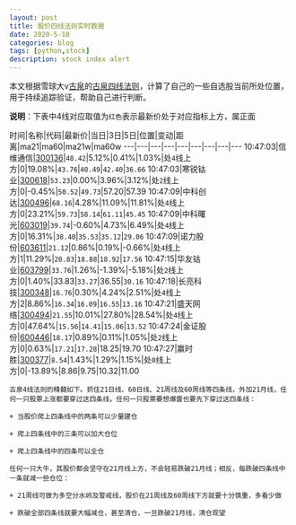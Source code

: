 ```yaml
---
layout: post
title: 股价四线法则实时数据
date: 2020-5-10
categories: blog
tags: [python,stock]
description: stock index alert
---
```



本文根据雪球大v[古泉](https://xueqiu.com/u/7148646888)的[古泉四线法则](https://xueqiu.com/7148646888/130498192)，计算了自己的一些自选股当前所处位置，用于持续追踪验证，帮助自己进行判断。

**说明**：下表中4线对应取值为`红色`表示最新价处于对应指标上方，属正面

时间|名称|代码|最新价|当日|3日|5日|位置|变动|距离|ma21|ma60|ma21w|ma60w
---|---|---|---|---|---|---|---|---
10:47:03|信维通信|[300136](https://xueqiu.com/S/SZ300136)|`48.42`|5.12%|0.41%|1.03%|处`4`线上方|0|19.08%|`43.76`|`40.49`|`42.40`|`36.66`
10:47:03|寒锐钴业|[300618](https://xueqiu.com/S/SZ300618)|`53.23`|0.00%|3.96%|3.12%|处`2`线上方|0|-0.45%|`50.52`|`49.73`|57.20|57.39
10:47:09|中科创达|[300496](https://xueqiu.com/S/SZ300496)|`68.16`|4.28%|11.09%|11.81%|处`4`线上方|0|23.21%|`59.73`|`58.14`|`61.11`|`45.45`
10:47:09|中科曙光|[603019](https://xueqiu.com/S/SH603019)|`39.74`|-0.60%|4.73%|6.49%|处`4`线上方|0|16.31%|`38.40`|`35.53`|`35.12`|`29.06`
10:47:09|诺力股份|[603611](https://xueqiu.com/S/SH603611)|`21.12`|0.86%|0.19%|-0.66%|处`4`线上方|1|11.29%|`20.83`|`18.88`|`18.92`|`17.56`
10:47:15|华友钴业|[603799](https://xueqiu.com/S/SH603799)|`33.76`|1.26%|-1.39%|-5.18%|处`2`线上方|0|1.40%|33.83|`33.27`|36.55|`30.16`
10:47:18|长亮科技|[300348](https://xueqiu.com/S/SZ300348)|`16.76`|0.30%|4.24%|2.51%|处`4`线上方|2|8.86%|`16.34`|`16.09`|`16.55`|`13.16`
10:47:21|盛天网络|[300494](https://xueqiu.com/S/SZ300494)|`21.55`|10.01%|27.80%|28.54%|处`4`线上方|0|47.64%|`15.56`|`14.41`|`15.06`|`13.52`
10:47:24|金证股份|[600446](https://xueqiu.com/S/SH600446)|`18.17`|0.89%|0.11%|1.05%|处`2`线上方|0|0.63%|`17.21`|`17.28`|18.25|19.70
10:47:27|赢时胜|[300377](https://xueqiu.com/S/SZ300377)|`8.54`|1.43%|1.29%|1.15%|处`0`线上方|0|-13.89%|8.86|9.75|10.32|11.00

```
古泉4线法则的精髓如下。抓住21日线、60日线、21周线及60周线等四条线，外加21月线，任何一只股票上涨都要穿过这四条线，任何一只股票要想爆雷也要先下穿过这四条线：

+ 当股价爬上四条线中的两条可以少量建仓

+ 爬上四条线中的三条可以加大仓位

+ 爬上四条线中的四条可以全仓

任何一只大牛，其股价都会坚守在21月线上方，不会轻易跌破21月线；相反，每跌破四条线中一条就减一些仓位：

+ 21周线可做为多空分水岭及警戒线，股价在21周线及60周线下方就要十分慎重，多看少做

+ 跌破全部四条线就要大幅减仓，甚至清仓，一旦跌破21月线，清仓观望
```